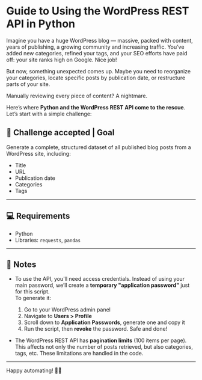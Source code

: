 # Guide to Using the WordPress REST API in Python

Imagine you have a huge WordPress blog — massive, packed with content, years of publishing, a growing community and increasing traffic. You’ve added new categories, refined your tags, and your SEO efforts have paid off: your site ranks high on Google. Nice job!

But now, something unexpected comes up. Maybe you need to reorganize your categories, locate specific posts by publication date, or restructure parts of your site.

Manually reviewing every piece of content? A nightmare.

Here’s where **Python and the WordPress REST API come to the rescue**. Let’s start with a simple challenge:

## 🎯 Challenge accepted | Goal

Generate a complete, structured dataset of all published blog posts from a WordPress site, including:

* Title  
* URL  
* Publication date  
* Categories  
* Tags  

---

## 💻 Requirements

* Python  
* Libraries: `requests`, `pandas`  

---

## 📒 Notes

* To use the API, you'll need access credentials. Instead of using your main password, we’ll create a **temporary "application password"** just for this script.  
To generate it:  
  1. Go to your WordPress admin panel  
  2. Navigate to **Users > Profile**  
  3. Scroll down to **Application Passwords**, generate one and copy it  
  4. Run the script, then **revoke** the password. Safe and done!

* The WordPress REST API has **pagination limits** (100 items per page). This affects not only the number of posts retrieved, but also categories, tags, etc. These limitations are handled in the code.

---

Happy automating! 🔧📝

